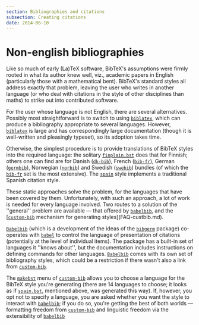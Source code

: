 ```yaml
---
section: Bibliographies and citations
subsection: Creating citations
date: 2014-06-10
---
```

# Non-english bibliographies

Like so much of early (La)TeX software, BibTeX's assumptions were
firmly rooted in what its author knew well, viz., academic papers in
English (particularly those with a mathematical bent).  BibTeX's
standard styles all address exactly that problem, leaving the user who
writes in another language (or who deal with citations in the style of
other disciplines than maths) to strike out into contributed software.

For the user whose language is not English, there are several
alternatives.  Possibly most straightforward is to switch to using
[`biblatex`](https://ctan.org/pkg/biblatex), which can produce a bibliography appropriate to
several languages.  However, [`biblatex`](https://ctan.org/pkg/biblatex) is large and has
correspondingly large documentation (though it is well-written and
pleasingly typeset), so its adoption takes time.

Otherwise, the simplest procedure is to provide translations of
BibTeX styles into the
required language: the solitary [`finplain.bst`](https://ctan.org/pkg/finplain.bst) does that for
Finnish; others one can find are for Danish ([`dk-bib`](https://ctan.org/pkg/dk-bib)), French
([`bib-fr`](https://ctan.org/pkg/bib-fr)), German ([`germbib`](https://ctan.org/pkg/germbib)), Norwegian
([`norbib`](https://ctan.org/pkg/norbib)) and Swedish ([`swebib`](https://ctan.org/pkg/swebib)) bundles (of which
the [`bib-fr`](https://ctan.org/pkg/bib-fr) set is the most extensive).  The [`spain`](https://ctan.org/pkg/spain)
style implements a traditional Spanish citation style.

These static approaches solve the problem, for the languages that have
been covered by them.  Unfortunately, with such an approach, a lot of
work is needed for every language involved.  Two routes to a solution
of the ''general'' problem are available&nbsp;&mdash; that offered by
[`babelbib`](https://ctan.org/pkg/babelbib), and the 
[[`custom-bib`](https://ctan.org/pkg/custom-bib) mechanism for generating styles](FAQ-custbib.md).

[`Babelbib`](https://ctan.org/pkg/Babelbib) (which is a development of the ideas of the
[`bibgerm`](https://ctan.org/pkg/bibgerm) package) co-operates with [`babel`](https://ctan.org/pkg/babel) to control
the language of presentation of citations (potentially at the level of
individual items).  The package has a built-in set of languages it
''knows about'', but the documentation includes instructions on defining
commands for other languages.  [`Babelbib`](https://ctan.org/pkg/Babelbib) comes with its own
set of bibliography styles, which could be a restriction if there
wasn't also a link from [`custom-bib`](https://ctan.org/pkg/custom-bib).

The [`makebst`](https://ctan.org/pkg/custom-bib) menu of [`custom-bib`](https://ctan.org/pkg/custom-bib) allows you to
choose a language for the BibTeX style you're generating (there are
14 languages to choose; it looks as if [`spain.bst`](https://ctan.org/pkg/spain.bst), mentioned
above, was generated this way).  If, however, you opt not to specify a
language, you are asked whether you want the style to interact with
[`babelbib`](https://ctan.org/pkg/babelbib); if you do so, you're getting the best of both
worlds&nbsp;&mdash; formatting freedom from [`custom-bib`](https://ctan.org/pkg/custom-bib) and linguistic
freedom via the extensibility of [`babelbib`](https://ctan.org/pkg/babelbib)

